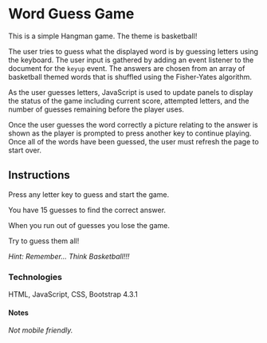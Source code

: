 # Word Guess Game

This is a simple Hangman game. The theme is basketball!

The user tries to guess what the displayed word is by guessing letters using the keyboard. The user input is gathered by adding an event listener to the document for the `keyup` event. The answers are chosen from an array of basketball themed words that is shuffled using the Fisher-Yates algorithm.

As the user guesses letters, JavaScript is used to update panels to display the status of the game including current score, attempted letters, and the number of guesses remaining before the player uses.

Once the user guesses the word correctly a picture relating to the answer is shown as the player is prompted to press another key to continue playing. Once all of the words have been guessed, the user must refresh the page to start over.

## Instructions

Press any letter key to guess and start the game.

You have 15 guesses to find the correct answer.

When you run out of guesses you lose the game.

Try to guess them all!

*Hint: Remember... Think Basketball!!!*

### Technologies
HTML, JavaScript, CSS, Bootstrap 4.3.1

#### Notes

*Not mobile friendly.*